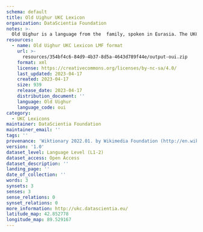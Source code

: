 ```yaml
---
schema: default
title: Old Uighur UKC Lexicon
organization: DataScientia Foundation
notes: >-
  Old Uighur is a language from the  family, spoken in Eurasia. The UKC Lexicon of Old Uighur is represented as a lexico-semantic network. It consists of words, word senses, synsets, as well as sense-level and synset-level relationships.
resources:
  - name: Old Uighur UKC Lexicon LMF format
    url: >-
      resources/354bf4c6-84d9-4b37-8d5a-4643d789f44e/output-oui.zip
    format: xml
    license: https://creativecommons.org/licenses/by-nc-sa/4.0/
    last_updated: 2023-04-17
    created: 2023-04-17
    size: 939
    release_date: 2023-04-17
    distribution_document: ''
    language: Old Uighur
    language_code: oui
category:
  - UKC Lexicons
maintainer: DataScientia Foundation
maintainer_email: ''
tags: ''
provenance: 'Wiktionary 2022.01. by Wikimedia Foundation (http://en.wiktionary.org); Princeton WordNet 2.1 by Princeton University (https://wordnet.princeton.edu)'
version: '1.0'
dataset_level: Language Level (L1-2)
dataset_access: Open Access
dataset_description: ''
landing_page: ''
date_of_collection: ''
words: 3
synsets: 3
senses: 3
sense_relations: 0
synset_relations: 0
more_information: http://ukc.datascientia.eu/
latitude_map: 42.852778
longitude_map: 89.529167
---
```

